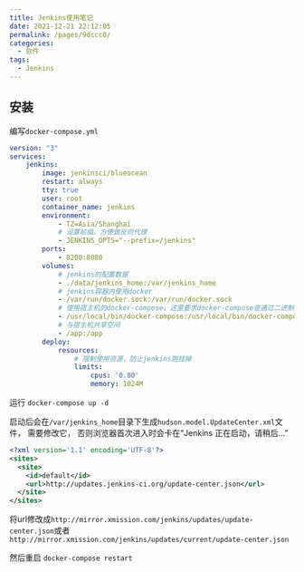```yaml
---
title: Jenkins使用笔记
date: 2021-12-21 22:12:05
permalink: /pages/9dccc0/
categories:
  - 软件
tags:
  - Jenkins
---
```


## 安装

编写`docker-compose.yml`

```yml
version: "3"
services:
    jenkins:
        image: jenkinsci/blueocean
        restart: always
        tty: true
        user: root
        container_name: jenkins
        environment:
            - TZ=Asia/Shanghai
            # 设置前缀，方便做反向代理
            - JENKINS_OPTS="--prefix=/jenkins"
        ports:
            - 8200:8080
        volumes:
            # jenkins的配置数据
            - ./data/jenkins_home:/var/jenkins_home 
            # jenkins容器内使用docker
            - /var/run/docker.sock:/var/run/docker.sock
            # 使用宿主机的docker-compose，这里要求docker-compose是通过二进制文件安装的，如果通过pip安装，还会依赖python
            - /usr/local/bin/docker-compose:/usr/local/bin/docker-compose
            # 与宿主机共享空间
            - /app:/app
        deploy:
            resources:
                # 限制使用资源，防止jenkins跑挂掉
                limits:
                    cpus: '0.80'
                    memory: 1024M

```

运行 `docker-compose up -d`

启动后会在`/var/jenkins_home`目录下生成`hudson.model.UpdateCenter.xml`文件， 需要修改它， 否则浏览器首次进入时会卡在“Jenkins 正在启动，请稍后…”

```xml
<?xml version='1.1' encoding='UTF-8'?>
<sites>
  <site>
    <id>default</id>
    <url>http://updates.jenkins-ci.org/update-center.json</url>
  </site>
</sites>
```

将url修改成`http://mirror.xmission.com/jenkins/updates/update-center.json`或者`http://mirror.xmission.com/jenkins/updates/current/update-center.json`

然后重启 `docker-compose restart`
